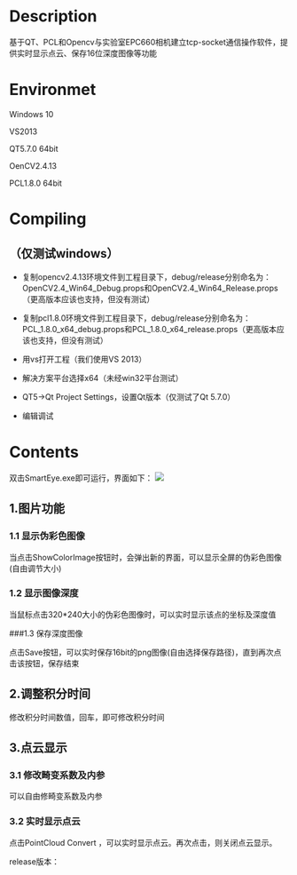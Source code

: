 # Description

基于QT、PCL和Opencv与实验室EPC660相机建立tcp-socket通信操作软件，提供实时显示点云、保存16位深度图像等功能

# Environmet

Windows 10

VS2013

QT5.7.0 64bit

OenCV2.4.13

PCL1.8.0 64bit

# Compiling
## （仅测试windows）
* 复制opencv2.4.13环境文件到工程目录下，debug/release分别命名为：OpenCV2.4_Win64_Debug.props和OpenCV2.4_Win64_Release.props（更高版本应该也支持，但没有测试）

* 复制pcl1.8.0环境文件到工程目录下，debug/release分别命名为：PCL_1.8.0_x64_debug.props和PCL_1.8.0_x64_release.props（更高版本应该也支持，但没有测试）

* 用vs打开工程（我们使用VS 2013）

* 解决方案平台选择x64（未经win32平台测试）

* QT5->Qt Project Settings，设置Qt版本（仅测试了Qt 5.7.0）

* 编辑调试

# Contents

双击SmartEye.exe即可运行，界面如下：
![](https://github.com/dongmuliu/SmartEye/blob/master/SmartEye/Image/2.png) 

## 1.图片功能

### 1.1 显示伪彩色图像

当点击ShowColorImage按钮时，会弹出新的界面，可以显示全屏的伪彩色图像(自由调节大小)

### 1.2 显示图像深度

当鼠标点击320*240大小的伪彩色图像时，可以实时显示该点的坐标及深度值

###1.3 保存深度图像

点击Save按钮，可以实时保存16bit的png图像(自由选择保存路径)，直到再次点击该按钮，保存结束

 ## 2.调整积分时间

 修改积分时间数值，回车，即可修改积分时间
 
 ## 3.点云显示
 
 ### 3.1 修改畸变系数及内参
 
  可以自由修畸变系数及内参
  
 ### 3.2 实时显示点云
 
   点击PointCloud Convert ，可以实时显示点云。再次点击，则关闭点云显示。
   
release版本：
